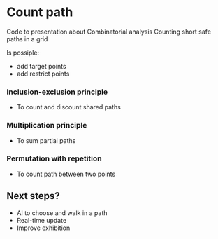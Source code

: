 # Count path
Code to presentation about Combinatorial analysis
Counting short safe paths in a grid

Is possiple:
- add target points
- add restrict points

### Inclusion-exclusion principle
- To count and discount shared paths

### Multiplication principle
- To sum partial paths

### Permutation with repetition
- To count path between two points

## Next steps?
- AI to choose and walk in a path
- Real-time update
- Improve exhibition
